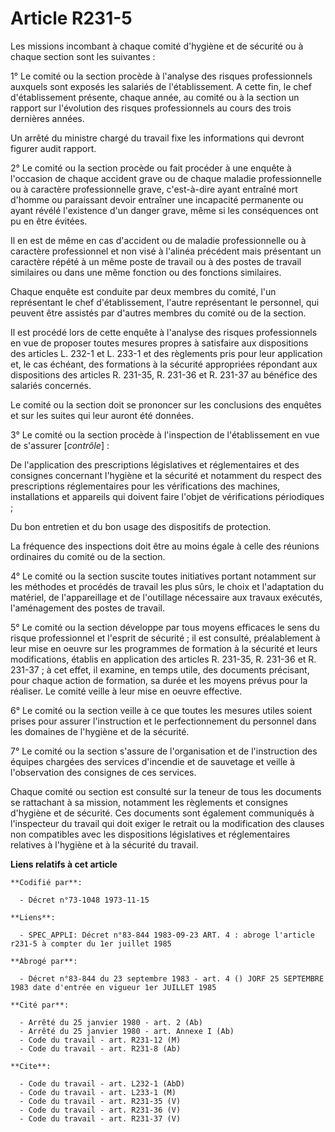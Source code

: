# Article R231-5

Les missions incombant à chaque comité d'hygiène et de sécurité ou à chaque section sont les suivantes :

1° Le comité ou la section procède à l'analyse des risques professionnels auxquels sont exposés les salariés de
l'établissement.    A cette fin, le chef d'établissement présente, chaque année, au comité ou à la section un rapport sur
l'évolution des risques professionnels au cours des trois dernières années.

Un arrêté du ministre chargé du travail fixe les informations qui devront figurer audit rapport.

2° Le comité ou la section procède ou fait procéder à une enquête à l'occasion de chaque accident grave ou de chaque maladie
professionnelle ou à caractère professionnelle grave, c'est-à-dire ayant entraîné mort d'homme ou paraissant devoir entraîner
une incapacité permanente ou ayant révélé l'existence d'un danger grave, même si les conséquences ont pu en être évitées.

Il en est de même en cas d'accident ou de maladie professionnelle ou à caractère professionnel et non visé à l'alinéa
précédent mais présentant un caractère répété à un même poste de travail ou à des postes de travail similaires ou dans une
même fonction ou des fonctions similaires.

Chaque enquête est conduite par deux membres du comité, l'un représentant le chef d'établissement, l'autre représentant le
personnel, qui peuvent être assistés par d'autres membres du comité ou de la section.

Il est procédé lors de cette enquête à l'analyse des risques professionnels en vue de proposer toutes mesures propres à
satisfaire aux dispositions des articles L. 232-1 et L. 233-1 et des règlements pris pour leur application et, le cas
échéant, des formations à la sécurité appropriées répondant aux dispositions des articles R. 231-35, R. 231-36 et R. 231-37
au bénéfice des salariés concernés.

Le comité ou la section doit se prononcer sur les conclusions des enquêtes et sur les suites qui leur auront été données.

3° Le comité ou la section procède à l'inspection de l'établissement en vue de s'assurer [*contrôle*] :

De l'application des prescriptions législatives et réglementaires et des consignes concernant l'hygiène et la sécurité et
notamment du respect des prescriptions réglementaires pour les vérifications des machines, installations et appareils qui
doivent faire l'objet de vérifications périodiques ;

Du bon entretien et du bon usage des dispositifs de protection.

La fréquence des inspections doit être au moins égale à celle des réunions ordinaires du comité ou de la section.

4° Le comité ou la section suscite toutes initiatives portant notamment sur les méthodes et procédés de travail les plus
sûrs, le choix et l'adaptation du matériel, de l'appareillage et de l'outillage nécessaire aux travaux exécutés,
l'aménagement des postes de travail.

5° Le comité ou la section développe par tous moyens efficaces le sens du risque professionnel et l'esprit de sécurité ; il
est consulté, préalablement à leur mise en oeuvre sur les programmes de formation à la sécurité et leurs modifications,
établis en application des articles R. 231-35, R. 231-36 et R. 231-37 ; à cet effet, il examine, en temps utile, des
documents précisant, pour chaque action de formation, sa durée et les moyens prévus pour la réaliser. Le comité veille à leur
mise en oeuvre effective.

6° Le comité ou la section veille à ce que toutes les mesures utiles soient prises pour assurer l'instruction et le
perfectionnement du personnel dans les domaines de l'hygiène et de la sécurité.

7° Le comité ou la section s'assure de l'organisation et de l'instruction des équipes chargées des services d'incendie et de
sauvetage et veille à l'observation des consignes de ces services.

Chaque comité ou section est consulté sur la teneur de tous les documents se rattachant à sa mission, notamment les
règlements et consignes d'hygiène et de sécurité. Ces documents sont également communiqués à l'inspecteur du travail qui doit
exiger le retrait ou la modification des clauses non compatibles avec les dispositions législatives et réglementaires
relatives à l'hygiène et à la sécurité du travail.

**Liens relatifs à cet article**

	**Codifié par**:

	  - Décret n°73-1048 1973-11-15

	**Liens**:

	  - SPEC_APPLI: Décret n°83-844 1983-09-23 ART. 4 : abroge l'article r231-5 à compter du 1er juillet 1985

	**Abrogé par**:

	  - Décret n°83-844 du 23 septembre 1983 - art. 4 () JORF 25 SEPTEMBRE 1983 date d'entrée en vigueur 1er JUILLET 1985

	**Cité par**:

	  - Arrêté du 25 janvier 1980 - art. 2 (Ab)
	  - Arrêté du 25 janvier 1980 - art. Annexe I (Ab)
	  - Code du travail - art. R231-12 (M)
	  - Code du travail - art. R231-8 (Ab)

	**Cite**:

	  - Code du travail - art. L232-1 (AbD)
	  - Code du travail - art. L233-1 (M)
	  - Code du travail - art. R231-35 (V)
	  - Code du travail - art. R231-36 (V)
	  - Code du travail - art. R231-37 (V)
